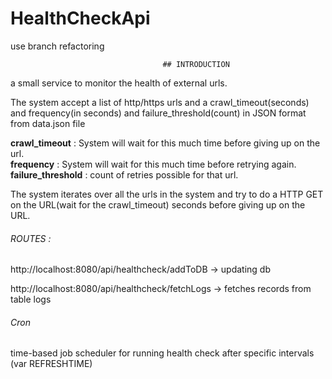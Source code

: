 # HealthCheckApi
use branch refactoring


                                      ## INTRODUCTION
                                      
a small service to monitor the health of external urls.

The system accept a list of http/https urls and a crawl_timeout(seconds) and frequency(in seconds)
and failure_threshold(count) in JSON format from data.json file

**crawl_timeout** : System will wait for this much time before giving up on the url.    
**frequency** :  System will wait for this much time before retrying again.    
**failure_threshold** :  count of retries possible for that url.

The system iterates over all the urls in the system and try to do a HTTP GET on the URL(wait for the crawl_timeout)
seconds before giving up on the URL. 

###### ROUTES : 

http://localhost:8080/api/healthcheck/addToDB  -> updating db

http://localhost:8080/api/healthcheck/fetchLogs -> fetches records from table logs

###### Cron
time-based job scheduler for running health check after specific intervals (var REFRESHTIME)



